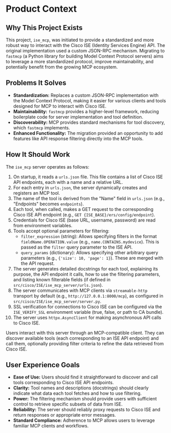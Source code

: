 # Product Context

## Why This Project Exists

This project, `ise_mcp`, was initiated to provide a standardized and more robust way to interact with the Cisco ISE (Identity Services Engine) API. The original implementation used a custom JSON-RPC mechanism. Migrating to `fastmcp` (a Python library for building Model Context Protocol servers) aims to leverage a more standardized protocol, improve maintainability, and potentially benefit from the growing MCP ecosystem.

## Problems It Solves

- **Standardization:** Replaces a custom JSON-RPC implementation with the Model Context Protocol, making it easier for various clients and tools designed for MCP to interact with Cisco ISE.
- **Maintainability:** `fastmcp` provides a higher-level framework, reducing boilerplate code for server implementation and tool definition.
- **Discoverability:** MCP provides standard mechanisms for tool discovery, which `fastmcp` implements.
- **Enhanced Functionality:** The migration provided an opportunity to add features like API response filtering directly into the MCP tools.

## How It Should Work

The `ise_mcp` server operates as follows:
1.  On startup, it reads a `urls.json` file. This file contains a list of Cisco ISE API endpoints, each with a name and a relative URL.
2.  For each entry in `urls.json`, the server dynamically creates and registers an MCP tool.
3.  The name of the tool is derived from the "Name" field in `urls.json` (e.g., "Endpoints" becomes `endpoints`).
4.  Each tool, when called, makes a GET request to the corresponding Cisco ISE API endpoint (e.g., `GET {ISE_BASE}/ers/config/endpoint`).
5.  Credentials for Cisco ISE (base URL, username, password) are read from environment variables.
6.  Tools accept optional parameters for filtering:
    *   `filter_expression` (string): Allows specifying filters in the format `fieldName.OPERATION.value` (e.g., `name.CONTAINS.mydevice`). This is passed as the `filter` query parameter to the ISE API.
    *   `query_params` (dictionary): Allows specifying other arbitrary query parameters (e.g., `{'size': 10, 'page': 1}`). These are merged with the API request.
7.  The server generates detailed docstrings for each tool, explaining its purpose, the API endpoint it calls, how to use the filtering parameters, and listing known filterable fields (if defined in `src/cisco/ISE/ise_mcp_server/urls.json`).
8.  The server communicates with MCP clients via `streamable-http` transport by default (e.g., `http://127.0.0.1:8000/mcp`), as configured in `src/cisco/ISE/ise_mcp_server/server.py`.
9.  SSL verification for connections to Cisco ISE can be configured via the `ISE_VERIFY_SSL` environment variable (true, false, or path to CA bundle).
10. The server uses `httpx.AsyncClient` for making asynchronous API calls to Cisco ISE.

Users interact with this server through an MCP-compatible client. They can discover available tools (each corresponding to an ISE API endpoint) and call them, optionally providing filter criteria to refine the data retrieved from Cisco ISE.

## User Experience Goals

- **Ease of Use:** Users should find it straightforward to discover and call tools corresponding to Cisco ISE API endpoints.
- **Clarity:** Tool names and descriptions (docstrings) should clearly indicate what data each tool fetches and how to use filtering.
- **Power:** The filtering mechanism should provide users with sufficient control to retrieve specific subsets of data from ISE.
- **Reliability:** The server should reliably proxy requests to Cisco ISE and return responses or appropriate error messages.
- **Standard Compliance:** Adherence to MCP allows users to leverage familiar MCP clients and workflows.
